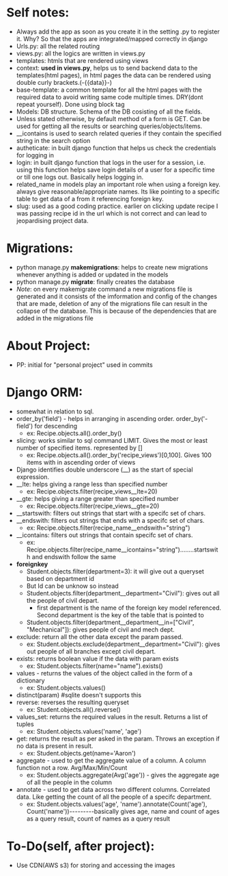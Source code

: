 # Self notes:
  - Always add the app as soon as you create it in the setting .py to register it. Why? So that the apps are integrated/mapped correctly in django
  - Urls.py: all the related routing
  - views.py: all the logics are written in views.py
  - templates: htmls that are rendered using views
  - context: **used in views.py**, helps us to send backend data to the templates(html pages), in html pages the data can be rendered using double curly brackets.(-{{data}}-)
  - base-template: a common template for all the html pages with the required data to avoid writing same code multiple times. DRY(dont repeat yourself). Done using block tag 
  - Models: DB structure. Schema of the DB cosisting of all the fields.
  - Unless stated otherwise, by default method of a form is GET. Can be used for getting all the results or searching queries/objects/items.
  - __icontains is used to search related queries if they contain the specified string in the search option
  - autheticate: in built django function that helps us check the credentials for logging in
  - login: in built django function that logs in the user for a session, i.e. using this function helps save login details of a user for a specific time or till one logs out. Basically helps logging in.
  - related_name in models play an important role when using a foreign key. always give reasonable/appropriate names. Its like pointing to a specific table to get data of a from it referencing foreign key.
  - slug: used as a good coding practice. earlier on clicking update recipe I was passing recipe id in the url which is not correct and can lead to jeopardising project data.  
  

# Migrations:
  - python manage.py **makemigrations**: helps to create new migrations whenever anything is added or updated in the models
  - python manage.py **migrate**: finally creates the database
  - *Note*: on every makemigrate command a new migrations file is generated and it consists of the imformation and config of the changes that are made, deletion of any of the migrations file can result in the collapse of the database. This is because of the dependencies that are added in the migrations file

# About Project:
  - PP: initial for "personal project" used in commits

# Django ORM:
  - somewhat in relation to sql.
  - order_by('field') - helps in arranging in ascending order. order_by('-field') for descending
    * ex: Recipe.objects.all().order_by()
  - slicing: works similar to sql command LIMIT. Gives the most or least number of specified items. represented by []
    * ex: Recipe.objects.all().order_by('recipe_views')[0,100]. Gives 100 items with in ascending order of views
  - Django identifies double underscore (__) as the start of special expression.
  - __lte: helps giving a range less than specified number
    * ex: Recipe.objects.filter(recipe_views__lte=20)
  - __gte: helps giving a range greater than specified number
    * ex: Recipe.objects.filter(recipe_views__gte=20)
  - __startswith: filters out strings that start with a specifc set of chars.
  - __endswith: filters out strings that ends with a specifc set of chars.
    * ex: Recipe.objects.filter(recipe_name__endswith="string")
  - __icontains: filters out strings that contain specifc set of chars.
    * ex: Recipe.objects.filter(recipe_name__icontains="string")........startswith and endswith follow the same
  - **foreignkey**
    * Student.objects.filter(department=3): it will give out a queryset based on department id
    * But Id can be unknow so instead
    * Student.objects.filter(department__department="Civil"): gives out all the people of civil depart.
      * first department is the name of the foreign key model referenced. Second department is the key of the table that is pointed to
    * Student.objects.filter(department__department__in=["Civil", "Mechanical"]): gives people of civil and mech dept.
  - exclude: return all the other data except the param passed.
    * ex: Student.objects.exclude(department__department="Civil"): gives out people of all branches except civil depart.
  - exists: returns boolean value if the data with param exists
    * ex: Student.objects.filter(name="name").exists()
  - values - returns the values of the object called in the form of a dictionary
    * ex: Student.objects.values()
  - distinct(param)   #sqlite doesn't supports this
  - reverse: reverses the resulting queryset
    * ex: Student.objects.all().reverse()
  - values_set: returns the required values in the result. Returns a list of tuples
    * ex:  Student.objects.values('name', 'age')
  - get: returns the result as per asked in the param. Throws an exception if no data is present in result.
    * ex: Student.objects.get(name='Aaron')
  - aggregate - used to get the aggregate value of a column. A column function not a row. Avg/Max/Min/Count
    * ex: Student.objects.aggregate(Avg('age')) - gives the aggregate age of all the people in the column
  - annotate - used to get data across two different columns. Correlated data. Like getting the count of all the people of a specifc department.
    * ex: Student.objects.values('age', 'name').annotate(Count('age'), Count('name'))---------basically gives age, name and count of ages as a query result, count of names as a query result

# To-Do(self, after project):
  - Use CDN(AWS s3) for storing and accessing the images